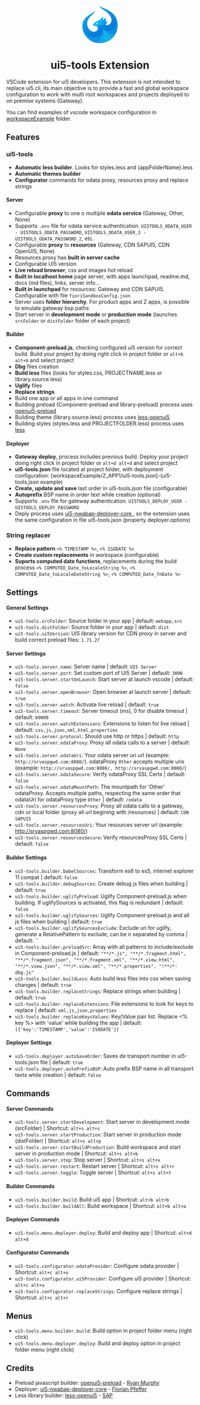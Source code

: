 <p align="center">
<img src="static/images/logo_blue.png" width="100" />
<h1 align="center">ui5-tools Extension</h1>
</p>

VSCode extension for ui5 developers. This extension is not intended to replace ui5 cli, its main objective is to provide a fast and global workspace configuration to work with multi root workspaces and projects deployed to on premise systems (Gateway).

You can find examples of vscode workspace configuration in [workspaceExample](workspaceExample) folder.

## Features

### ui5-tools

- **Automatic less builder**. Looks for styles.less and {appFolderName}.less
- **Automatic themes builder**
- **Configurator** commands for odata proxy, resources proxy and replace strings

#### Server

- Configurable **proxy** to one o multiple **odata service** (Gateway, Other, None)
- Supports `.env` file for odata service authentication. `UI5TOOLS_ODATA_USER - UI5TOOLS_ODATA_PASSWORD`, `UI5TOOLS_ODATA_USER_2 - UI5TOOLS_ODATA_PASSWORD_2`, etc.
- Configurable **proxy** to **resources** (Gateway, CDN SAPUI5, CDN OpenUI5, None)
- Resources proxy has **built in server cache**
- Configurable UI5 version
- **Live reload browser**, css and images hot reload
- **Built in localhost home** page server, with apps launchpad, readme.md, docs (md files), links, server info...
- **Built in launchpad** for resources: Gateway and CDN SAPUI5. Configurable with file `fioriSandboxConfig.json`
- Server uses **folder hierarchy**. For product apps and Z apps, is possible to emulate gateway bsp paths
- Start server in **development mode** or **production mode** (launches `srcFolder` or `distFolder` folder of each project)

#### Builder

- **Component-preload.js**, checking configured ui5 version for correct build. Build your project by doing right click in project folder or `alt+b alt+b` and select project
- **Dbg** files creation
- **Build less** files (looks for styles.css, PROJECTNAME.less or library.source.less)
- **Uglify** files
- **Replace strings**
- Build one app or all apps in one command
- Building preload (Component-preload and library-preload) process uses [openui5-preload](https://github.com/r-murphy/openui5-preload)
- Building theme (library.source.less) process uses [less-openui5](https://github.com/SAP/less-openui5)
- Building styles (styles.less and PROJECTFOLDER.less) process uses [less](https://github.com/less/less.js)

#### Deployer

- **Gateway deploy**, process includes previous build. Deploy your project doing right click in project folder or `alt+d alt+d` and select project
- **ui5-tools.json** file located at project folder, with deployment configuration: [workspaceExample/Z_APP1/ui5-tools.json]-(ui5-tools.json example)
- **Create, update and save** last order in ui5-tools.json file (configurable)
- **Autoprefix** BSP name in order text while creation (optional)
- Supports `.env` file for gateway authentication. `UI5TOOLS_DEPLOY_USER - UI5TOOLS_DEPLOY_PASSWORD`
- Deply process uses [ui5-nwabap-deployer-core
  ](https://github.com/pfefferf/ui5-nwabap-deployer/blob/master/packages/ui5-nwabap-deployer-core), so the extension uses the same configuration in file ui5-tools.json (property deployer.options)

### String replacer

- **Replace pattern** `<% TIMESTAMP %>`, `<% ISODATE %>`
- **Create custom replacements** in workspace (configurable)
- **Suports computed date functions**, replacements during the build process `<% COMPUTED_Date_toLocaleString %>`, `<% COMPUTED_Date_toLocaleDateString %>`, `<% COMPUTED_Date_fnDate %>`

## Settings

#### General Settings

- `ui5-tools.srcFolder`: Source folder in your app | default: `webapp,src`
- `ui5-tools.distFolder`: Source folder in your app | default: `dist`
- `ui5-tools.ui5Version`: UI5 library version for CDN proxy in server and build correct preload files: `1.71.27`

#### Server Settings

- `ui5-tools.server.name`: Server name | default: `UI5 Server`
- `ui5-tools.server.port`: Set custom port of UI5 Server | default: `3000`
- `ui5-tools.server.startOnLaunch`: Start server at launch vscode | default: `false`
- `ui5-tools.server.openBrowser`: Open browser al launch server | default: `true`
- `ui5-tools.server.watch`: Activate live reload | default: `true`
- `ui5-tools.server.timeout`: Server timeout (ms), 0 for disable timeout | default: `60000`
- `ui5-tools.server.watchExtensions`: Extensions to listen for live reload | default: `css,js,json,xml,html,properties`
- `ui5-tools.server.protocol`: Should use http or https | default: `http`
- `ui5-tools.server.odataProxy`: Proxy all odata calls to a server | default: `None`
- `ui5-tools.server.odataUri`: Your odata server uri url (example: `http://srvaspgwd.com:8080/`). odataProxy `Other` accepts multiple uris (example: `http://srvaspgwd.com:8080/, http://srvaspgwd.com:8080/`)
- `ui5-tools.server.odataSecure`: Verify odataProxy SSL Certs | default: `false`
- `ui5-tools.server.odataMountPath`: The mountpath for 'Other' odataProxy. Accepts multiple paths, respecting the same order that odataUri for odataProxy type `Other` | default: `/odata`
- `ui5-tools.server.resourcesProxy`: Proxy all odata calls to a gateway, cdn or local folder (proxy all url begining with /resources) | default: `CDN SAPUI5`
- `ui5-tools.server.resourcesUri`: Your resources server url (example: http://srvaspgwd.com:8080/)
- `ui5-tools.server.resourcesSecure`: Verify resourcesProxy SSL Certs | default: `false`

#### Builder Settings

- `ui5-tools.builder.babelSources`: Transform es6 to es5, internet explorer 11 compat | default: `false`
- `ui5-tools.builder.debugSources`: Create debug js files when building | default: `true`
- `ui5-tools.builder.uglifyPreload`: Uglify Component-preload.js when building. If uglifySources is activated, this flag is redundant | default: `false`
- `ui5-tools.builder.uglifySources`: Uglify Component-preload.js and all js files when building | default: `true`
- `ui5-tools.builder.uglifySourcesExclude`: Exclude uri for uglify, generate a RelativePattern to exclude, can be n separated by comma | default: ``
- `ui5-tools.builder.preloadSrc`: Array with all patterns to include/exclude in Component-preload.js | default: `"**/*.js", "**/*.fragment.html", "**/*.fragment.json", "**/*.fragment.xml", "**/*.view.html", "**/*.view.json", "**/*.view.xml", "**/*.properties", "!**/*-dbg.js"`
- `ui5-tools.builder.buildLess`: Auto build less files into css when saving changes | default: `true`
- `ui5-tools.builder.replaceStrings`: Replace strings when building | default: `true`
- `ui5-tools.builder.replaceExtensions`: File extensions to look for keys to replace | default: `xml,js,json,properties`
- `ui5-tools.builder.replaceKeysValues`: Key/Value pair list. Replace <% key %> with 'value' while building the app | default: `[{'key':'TIMESTAMP','value':'ISODATE'}]`

#### Deployer Settings

- `ui5-tools.deployer.autoSaveOrder`: Saves de transport number in ui5-tools.json file | default: `true`
- `ui5-tools.deployer.autoPrefixBSP`: Auto prefix BSP name in all transport texts while creation | default: `false`

## Commands

#### Server Commands

- `ui5-tools.server.startDevelopment`: Start server in development mode (srcFolder) | Shortcut: `alt+s alt+s`
- `ui5-tools.server.startProduction`: Start server in production mode (distFolder) | Shortcut: `alt+s alt+p`
- `ui5-tools.server.startBuildProduction`: Build workspace and start server in production mode | Shortcut: `alt+s alt+b`
- `ui5-tools.server.stop`: Stop server | Shortcut: `alt+s alt+x`
- `ui5-tools.server.restart`: Restart server | Shortcut: `alt+s alt+r`
- `ui5-tools.server.toggle`: Toggle server | Shortcut: `alt+s alt+t`

#### Builder Commands

- `ui5-tools.builder.build`: Build ui5 app | Shortcut: `alt+b alt+b`
- `ui5-tools.builder.buildAll`: Build workspace | Shortcut: `alt+b alt+a`

#### Deployer Commands

- `ui5-tools.menu.deployer.deploy`: Build and deploy app | Shortcut: `alt+d alt+d`

#### Configurator Commands

- `ui5-tools.configurator.odataProvider`: Configure odata provider | Shortcut: `alt+c alt+o`
- `ui5-tools.configurator.ui5Provider`: Configure ui5 provider | Shortcut: `alt+c alt+u`
- `ui5-tools.configurator.replaceStrings`: Configure replace strings | Shortcut: `alt+c alt+r`

## Menus

- `ui5-tools.menu.builder.build`: Build option in project folder menu (right click)
- `ui5-tools.menu.deployer.deploy`: Build and deploy option in project folder menu (right click)

## Credits

- Preload javascript builder: [openui5-preload](https://github.com/r-murphy/openui5-preload) - [Ryan Murphy](https://github.com/r-murphy)
- Deployer: [ui5-nwabap-deployer-core](https://github.com/pfefferf/ui5-nwabap-deployer/blob/master/packages/ui5-nwabap-deployer-core) - [Florian Pfeffer](https://github.com/pfefferf)
- Less library builder: [less-openui5](https://github.com/SAP/less-openui5) - [SAP](https://github.com/SAP)
